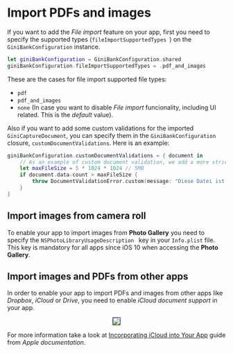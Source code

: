 Import PDFs and images
=============================


If you want to add the _File import_ feature on your app, first you need to specify the supported types (`fileImportSupportedTypes `) on the `GiniBankConfiguration` instance.

```swift
let giniBankConfiguration = GiniBankConfiguration.shared
giniBankConfiguration.fileImportSupportedTypes = .pdf_and_images
```

These are the cases for file import supported file types:

* `pdf`
* `pdf_and_images`
* `none` (In case you want to disable _File import_ funcionality, including UI related. This is the _default_ value).

Also if you want to add some custom validations for the imported `GiniCaptureDocument`, you can specify them in the `GiniBankConfiguration` closure, `customDocumentValidations`. Here is an example:

```swift
giniBankConfiguration.customDocumentValidations = { document in
	// As an example of custom document validation, we add a more strict check for file size
	let maxFileSize = 5 * 1024 * 1024 // 5MB
	if document.data.count > maxFileSize {
		throw DocumentValidationError.custom(message: "Diese Datei ist leider größer als 5MB")
	}
}
```

Import images from camera roll
----------------------

To enable your app to import images from **Photo Gallery** you need to specify the `NSPhotoLibraryUsageDescription ` key in your `Info.plist` file. This key is mandatory for all apps since iOS 10 when accessing the **Photo Gallery**.

Import images and PDFs from other apps
------------------------------------

In order to enable your app to import PDFs and images from other apps like *Dropbox*, *iCloud* or *Drive*, you need to enable _iCloud document support_ in your app.

<center><img src="img/icloud_capabilities.png" border="1"/></center>

For more information take a look at [Incorporating iCloud into Your App](https://developer.apple.com/library/content/documentation/General/Conceptual/iCloudDesignGuide/Chapters/Introduction.html#//apple_ref/doc/uid/TP40012094) guide from _Apple documentation_.
